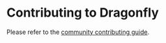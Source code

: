 # Contributing to Dragonfly

Please refer to the [community contributing guide](https://github.com/dragonflyoss/community/blob/master/CONTRIBUTING.md).
